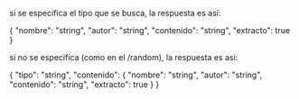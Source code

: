 si se especifica el tipo que se busca, la respuesta es así:

{
    "nombre": "string",
    "autor": "string",
    "contenido": "string",
    "extracto": true
  }

si no se especifica (como en el /random), la respuesta es asi:

{
    "tipo": "string",
    "contenido": {
        "nombre": "string",
        "autor": "string",
        "contenido": "string",
        "extracto": true
    }
}